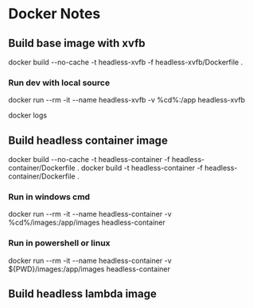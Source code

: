


# Docker Notes
## Build base image with xvfb
docker build --no-cache -t headless-xvfb -f headless-xvfb/Dockerfile .

### Run dev with local source
docker run --rm -it --name headless-xvfb -v %cd%:/app headless-xvfb

docker logs <container id>


## Build headless container image
docker build --no-cache -t headless-container -f headless-container/Dockerfile .
docker build -t headless-container -f headless-container/Dockerfile .


### Run in windows cmd
docker run --rm -it --name headless-container -v %cd%/images:/app/images headless-container

### Run in powershell or linux
docker run --rm -it --name headless-container -v ${PWD}/images:/app/images headless-container


## Build headless lambda image
